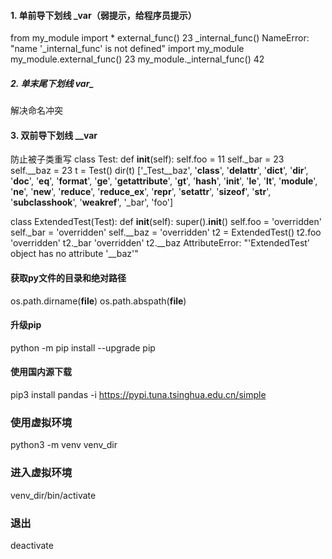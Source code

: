 #### 1. 单前导下划线 _var（弱提示，给程序员提示）
from my_module import *
external_func()
23
_internal_func()
NameError: "name '_internal_func' is not defined"
import my_module
my_module.external_func()
23
my_module._internal_func()
42
##### 2. 单末尾下划线 var_
解决命名冲突
#### 3. 双前导下划线 __var
防止被子类重写
class Test:
   def __init__(self):
       self.foo = 11
       self._bar = 23
       self.__baz = 23
t = Test()
dir(t)
['_Test__baz', '__class__', '__delattr__', '__dict__', '__dir__',
'__doc__', '__eq__', '__format__', '__ge__', '__getattribute__',
'__gt__', '__hash__', '__init__', '__le__', '__lt__', '__module__',
'__ne__', '__new__', '__reduce__', '__reduce_ex__', '__repr__',
'__setattr__', '__sizeof__', '__str__', '__subclasshook__',
'__weakref__', '_bar', 'foo']

class ExtendedTest(Test):
   def __init__(self):
       super().__init__()
       self.foo = 'overridden'
       self._bar = 'overridden'
       self.__baz = 'overridden'
t2 = ExtendedTest()
t2.foo
'overridden'
t2._bar
'overridden'
t2.__baz
AttributeError: "'ExtendedTest' object has no attribute '__baz'"

#### 获取py文件的目录和绝对路径
os.path.dirname(__file__)
os.path.abspath(__file__)
#### 升级pip
python -m pip install --upgrade pip
#### 使用国内源下载
pip3 install pandas -i https://pypi.tuna.tsinghua.edu.cn/simple

### 使用虚拟环境
python3 -m venv venv_dir
### 进入虚拟环境
venv_dir/bin/activate
### 退出
deactivate
